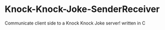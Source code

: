 # Knock-Knock-Joke-SenderReceiver
Communicate client side to a Knock Knock Joke server! written in C
